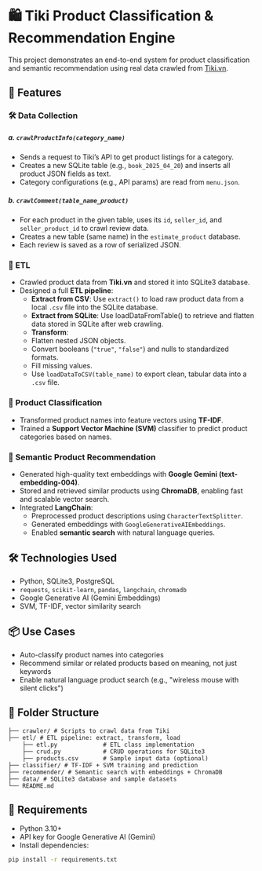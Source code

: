 # 🛍️ Tiki Product Classification & Recommendation Engine

This project demonstrates an end-to-end system for product classification and semantic recommendation using real data crawled from [Tiki.vn](https://tiki.vn).

## 🚀 Features
### 🛠️ Data Collection
##### a. `crawlProductInfo(category_name)`
- Sends a request to Tiki’s API to get product listings for a category.
- Creates a new SQLite table (e.g., `book_2025_04_20`) and inserts all product JSON fields as text.
- Category configurations (e.g., API params) are read from `menu.json`.

##### b. `crawlComment(table_name_product)`
- For each product in the given table, uses its `id`, `seller_id`, and `seller_product_id` to crawl review data.
- Creates a new table (same name) in the `estimate_product` database.
- Each review is saved as a row of serialized JSON.

### 🧪 ETL
- Crawled product data from **Tiki.vn** and stored it into SQLite3 database.
- Designed a full **ETL pipeline**:
  - **Extract from CSV**: Use `extract()` to load raw product data from a local `.csv` file into the SQLite database.
  - **Extract from SQLite**: Use loadDataFromTable() to retrieve and flatten data stored in SQLite after web crawling.
  - **Transform**: 
  - Flatten nested JSON objects.
  - Convert booleans (`"true"`, `"false"`) and nulls to standardized formats.
  - Fill missing values.
  - Use `loadDataToCSV(table_name)` to export clean, tabular data into a `.csv` file.

### 🧠 Product Classification
- Transformed product names into feature vectors using **TF-IDF**.
- Trained a **Support Vector Machine (SVM)** classifier to predict product categories based on names.

### 🤖 Semantic Product Recommendation
- Generated high-quality text embeddings with **Google Gemini (text-embedding-004)**.
- Stored and retrieved similar products using **ChromaDB**, enabling fast and scalable vector search.
- Integrated **LangChain**:
  - Preprocessed product descriptions using `CharacterTextSplitter`.
  - Generated embeddings with `GoogleGenerativeAIEmbeddings`.
  - Enabled **semantic search** with natural language queries.

## 🛠️ Technologies Used

- Python, SQLite3, PostgreSQL
- `requests`, `scikit-learn`, `pandas`, `langchain`, `chromadb`
- Google Generative AI (Gemini Embeddings)
- SVM, TF-IDF, vector similarity search

## 📦 Use Cases

- Auto-classify product names into categories  
- Recommend similar or related products based on meaning, not just keywords  
- Enable natural language product search (e.g., "wireless mouse with silent clicks")

## 📂 Folder Structure
```
├── crawler/ # Scripts to crawl data from Tiki
├── etl/ # ETL pipeline: extract, transform, load
    ├── etl.py             # ETL class implementation
    ├── crud.py            # CRUD operations for SQLite3
    ├── products.csv       # Sample input data (optional)
├── classifier/ # TF-IDF + SVM training and prediction
├── recommender/ # Semantic search with embeddings + ChromaDB
├── data/ # SQLite3 database and sample datasets
└── README.md
```
## 📌 Requirements

- Python 3.10+
- API key for Google Generative AI (Gemini)
- Install dependencies:

```bash
pip install -r requirements.txt
